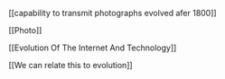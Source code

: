 [[capability to transmit photographs evolved afer 1800]]

[[Photo]]

[[Evolution Of The Internet And Technology]]

[[We can relate this to evolution]]